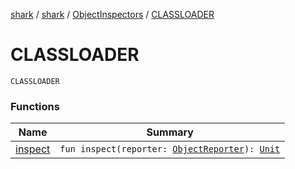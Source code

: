 [shark](../../../index.md) / [shark](../../index.md) / [ObjectInspectors](../index.md) / [CLASSLOADER](./index.md)

# CLASSLOADER

`CLASSLOADER`

### Functions

| Name | Summary |
|---|---|
| [inspect](inspect.md) | `fun inspect(reporter: `[`ObjectReporter`](../../-object-reporter/index.md)`): `[`Unit`](https://kotlinlang.org/api/latest/jvm/stdlib/kotlin/-unit/index.html) |
